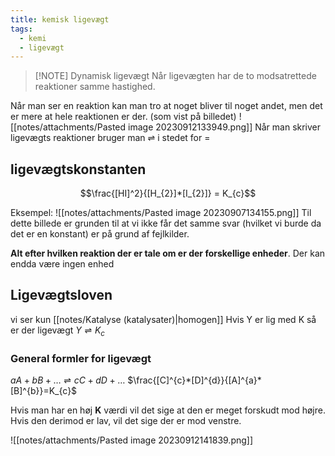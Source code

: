```yaml
---
title: kemisk ligevægt
tags:
  - kemi
  - ligevægt
---
```


> [!NOTE] Dynamisk ligevægt
> Når ligevægten har de to modsatrettede reaktioner samme hastighed. 

Når man ser en reaktion kan man tro at noget bliver til noget andet, men det er mere at hele reaktionen er der. (som vist på billedet)
![[notes/attachments/Pasted image 20230912133949.png]]
Når man skriver ligevægts reaktioner bruger man $\rightleftharpoons$ i stedet for $=$
## ligevægtskonstanten

$$\frac{[HI]^2}{[H_{2}]*[I_{2}]} = K_{c}$$


Eksempel:
![[notes/attachments/Pasted image 20230907134155.png]]
Til dette billede er grunden til at vi ikke får det samme svar (hvilket vi burde da det er en konstant) er på grund af fejlkilder.

**Alt efter hvilken reaktion der er tale om er der forskellige enheder**. Der kan endda være ingen enhed 

## Ligevægtsloven
vi ser kun [[notes/Katalyse (katalysater)|homogen]]
Hvis Y er lig med K så er der ligevægt
$Y \rightleftharpoons K_{c}$

### General formler for ligevægt 
$aA+bB+\dots\rightleftharpoons cC+dD+\dots$
$\frac{[C]^{c}*[D]^{d}}{[A]^{a}*[B]^{b}}=K_{c}$

Hvis man har en høj **K** værdi vil det sige at den er meget forskudt mod højre.
Hvis den derimod er lav, vil det sige der er mod venstre.

![[notes/attachments/Pasted image 20230912141839.png]]